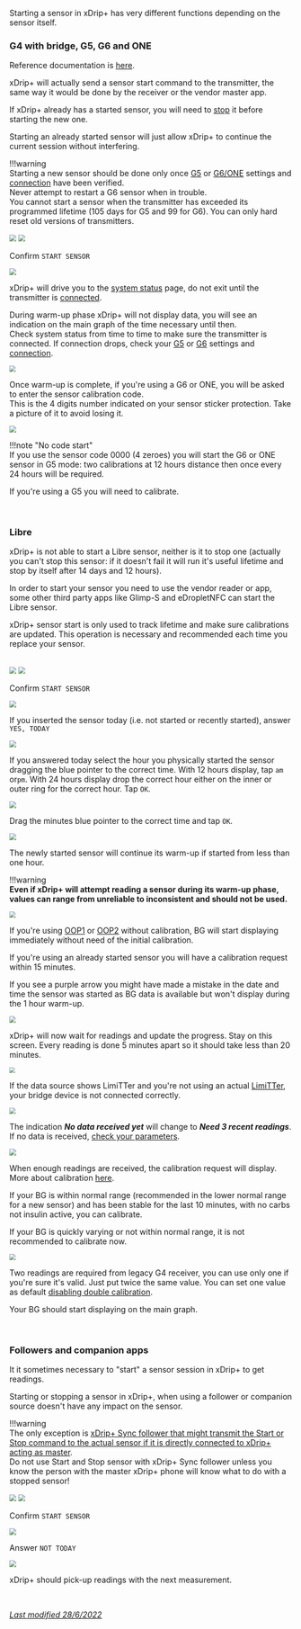 Starting a sensor in xDrip+ has very different functions depending on the sensor itself.

### G4 with bridge, G5, G6 and ONE

Reference documentation is [here](https://navid200.github.io/xDrip/docs/Proper-connectivity.html).

xDrip+ will actually send a sensor start command to the transmitter, the same way it would be done by the receiver or the vendor master app.

If xDrip+ already has a started sensor, you will need to [stop](../stopsensor) it before starting the new one.

Starting an already started sensor will just allow xDrip+ to continue the current session without interfering.

!!!warning  
    Starting a new sensor should be done only once [G5](../../install/g5/) or [G6/ONE](../../install/g6/) settings and [connection](../../troubleshoot/connection) have been verified.  
    Never attempt to restart a G6 sensor when in trouble.  
    You cannot start a sensor when the transmitter has exceeded its programmed lifetime (105 days for G5 and 99 for G6). You can only hard reset old versions of transmitters.

<img src="../../images/hamburger_menu.png" style="zoom:75%;" />

<img src="../../install/images/M-StaS.png" style="zoom:75%;" />

Confirm `START SENSOR`

<img src="../../install/images/M-StaSC.png" style="zoom:75%;" />

xDrip+ will drive you to the [system status](../../troubleshoot/systemstatus/#g5-and-g6) page, do not exit until the transmitter is [connected](../../troubleshoot/connection/#check-connection).

During warm-up phase xDrip+ will not display data, you will see an indication on the main graph of the time necessary until then.  
Check system status from time to time to make sure the transmitter is connected. If connection drops, check your [G5](../../install/g5/) or [G6](../../install/g5/) settings and [connection](../../troubleshoot/connection).

<img src="../../install/images/M-SS-Warmup.png" style="zoom:66%;" />

Once warm-up is complete, if you're using a G6 or ONE, you will be asked to enter the sensor calibration code.  
This is the 4 digits number indicated on your sensor sticker protection. Take a picture of it to avoid losing it.

<img src="../../install/images/M-StaSCode.png" style="zoom:75%;" />

!!!note "No code start"  
    If you use the sensor code 0000 (4 zeroes) you will start the G6 or ONE sensor in G5 mode: two calibrations at 12 hours distance then once every 24 hours will be required.

If you're using a G5 you will need to calibrate.

</br>

### Libre

xDrip+ is not able to start a Libre sensor, neither is it to stop one (actually you can't stop this sensor: if it doesn't fail it will run it's useful lifetime and stop by itself after 14 days and 12 hours).

In order to start your sensor you need to use the vendor reader or app, some other third party apps like Glimp-S and eDropletNFC can start the Libre sensor.

xDrip+ sensor start is only used to track lifetime and make sure calibrations are updated. This operation is necessary and recommended each time you replace your sensor.

</br>

<img src="../../images/hamburger_menu.png" style="zoom:75%;" />

<img src="../../install/images/M-StaS.png" style="zoom:75%;" />

Confirm `START SENSOR`

<img src="../../install/images/M-StaSC.png" style="zoom:75%;" />

If you inserted the sensor today (i.e. not started or recently started), answer `YES, TODAY`

<img src="../../install/images/M-StaSToday.png" style="zoom:75%;" />

If you answered today select the hour you physically started the sensor dragging the blue pointer to the correct time. With 12 hours display, tap `am` or`pm`. With 24 hours display drop the correct hour either on the inner or outer ring for the correct hour. Tap `OK`.

<img src="../../install/images/M-StaSHour.png" style="zoom:75%;" />

Drag the minutes blue pointer to the correct time and tap `OK`.

<img src="../../install/images/M-StaSMin.png" style="zoom:75%;" />

The newly started sensor will continue its warm-up if started from less than one hour.

!!!warning  
    **Even if xDrip+ will attempt reading a sensor during its warm-up phase, values can range from unreliable to inconsistent and should not be used.**

<img src="../../install/images/LibreWarmup.png" style="zoom:70%;" />

If you're using [OOP1](../OOP/#oop1) or [OOP2](../OOP/#oop2) without calibration, BG will start displaying immediately without need of the initial calibration.

If you're using an already started sensor you will have a calibration request within 15 minutes.

If you see a purple arrow you might have made a mistake in the date and time the sensor was started as BG data is available but won't display during the 1 hour warm-up.

<img src="../../install/images/PurpleArrow.png" style="zoom:70%;" />

</br>

xDrip+ will now wait for readings and update the progress. Stay on this screen. Every reading is done 5 minutes apart so it should take less than 20 minutes.

<img src="../../install/images/M-SS-InitialR.png" style="zoom:65%;" />

If the data source shows LimiTTer and you're not using an actual [LimiTTer](https://github.com/JoernL/LimiTTer), your bridge device is not connected correctly.

<img src="../../install/images/M-SS-LimiTTer.png" style="zoom:70%;" />

The indication ***No data received yet*** will change to ***Need 3 recent readings***. If no data is received, [check your parameters](../../install/libreBT/#bridge-settings).

<img src="../../install/images/M-SS-InitialR2.png" style="zoom:72%;" />

When enough readings are received, the calibration request will display. More about calibration [here](../../calibrate/101).

If your BG is within normal range (recommended in the lower normal range for a new sensor) and has been stable for the last 10 minutes, with no carbs not insulin active, you can calibrate.

If your BG is quickly varying or not within normal range, it is not recommended to calibrate now. 

<img src="../../install/images/M-SS-Calibrate.png" style="zoom:70%;" />

Two readings are required from legacy G4 receiver, you can use only one if you're sure it's valid. Just put twice the same value. You can set one value as default [disabling double calibration](../../calibrate/advancedcal/#calibrations).

Your BG should start displaying on the main graph.

</br>

### Followers and companion apps

It it sometimes necessary to "start" a sensor session in xDrip+ to get readings.

Starting or stopping a sensor in xDrip+, when using a follower or companion source doesn't have any impact on the sensor.

!!!warning  
    The only exception is [xDrip+ Sync follower that might transmit the Start or Stop command to the actual sensor if it is directly connected to xDrip+ acting as master](../sync/#accept-followers-actions).  
    Do not use Start and Stop sensor with xDrip+ Sync follower unless you know the person with the master xDrip+ phone will know what to do with a stopped sensor!

<img src="../../images/hamburger_menu.png" style="zoom:75%;" />

<img src="../../install/images/M-StaS.png" style="zoom:75%;" />

Confirm `START SENSOR`

<img src="../../install/images/M-StaSC.png" style="zoom:75%;" />

Answer `NOT TODAY`

<img src="../../install/images/M-StaSToday.png" style="zoom:75%;" />

xDrip+ should pick-up readings with the next measurement.

<br>

[*Last modified 28/6/2022*](https://github.com/NightscoutFoundation/xDrip/releases/tag/2022.06.28)